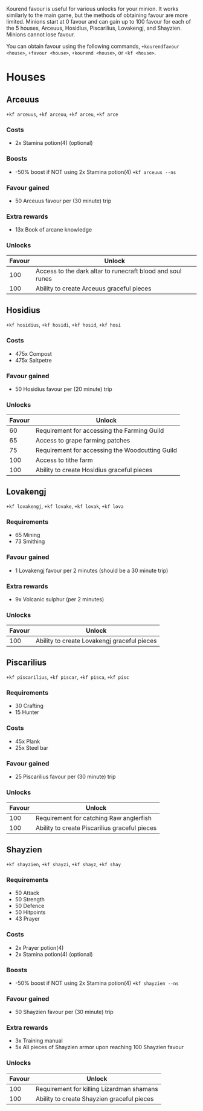 Kourend favour is useful for various unlocks for your minion.  It works similarly to the main game, but the methods of obtaining favour are more limited.  Minions start at 0 favour and can gain up to 100 favour for each of the 5 houses, Arceuus, Hosidius, Piscarilius, Lovakengj, and Shayzien.  Minions cannot lose favour.

You can obtain favour using the following commands, `+kourendfavour <house>`, `+favour <house>`, `+kourend <house>`, or `+kf <house>`.

# **Houses**

## **Arceuus**

`+kf arceuus`, `+kf arceuu`, `+kf arceu`, `+kf arce`

### Costs

* 2x Stamina potion(4)  (optional)

### Boosts

* -50% boost if NOT using 2x Stamina potion(4) `+kf arceuus --ns`

### Favour gained

* 50 Arceuus favour per (30 minute) trip

### Extra rewards

* 13x Book of arcane knowledge
  
### Unlocks

| Favour | Unlock |
| ------ | ------ |
|   100  | Access to the dark altar to runecraft blood and soul runes |
|   100  | Ability to create Arceuus graceful pieces |
  
## **Hosidius**

`+kf hosidius`, `+kf hosidi`, `+kf hosid`, `+kf hosi`

### Costs

* 475x Compost
* 475x Saltpetre

### Favour gained

* 50 Hosidius favour per (20 minute) trip

### Unlocks

| Favour | Unlock |
| ------ | ------ |
|   60   | Requirement for accessing the Farming Guild |
|   65   | Access to grape farming patches |
|   75   | Requirement for accessing the Woodcutting Guild |
|   100  | Access to tithe farm |
|   100  | Ability to create Hosidius graceful pieces |

## **Lovakengj**

`+kf lovakengj`, `+kf lovake`, `+kf lovak`, `+kf lova`

### Requirements

* 65 Mining
* 73 Smithing

### Favour gained

* 1 Lovakengj favour per 2 minutes (should be a 30 minute trip)

### Extra rewards

* 9x Volcanic sulphur (per 2 minutes)

### Unlocks

| Favour | Unlock |
| ------ | ------ |
|   100  | Ability to create Lovakengj graceful pieces |

## **Piscarilius**

`+kf piscarilius`, `+kf piscar`, `+kf pisca`, `+kf pisc`

### Requirements

* 30 Crafting
* 15 Hunter

### Costs

* 45x Plank
* 25x Steel bar

### Favour gained

* 25 Piscarilius favour per (30 minute) trip

### Unlocks

| Favour | Unlock |
| ------ | ------ |
|   100  | Requirement for catching Raw anglerfish |
|   100  | Ability to create Piscarilius graceful pieces |

## **Shayzien**

`+kf shayzien`, `+kf shayzi`, `+kf shayz`, `+kf shay`

### Requirements

* 50 Attack
* 50 Strength
* 50 Defence
* 50 Hitpoints
* 43 Prayer

### Costs

* 2x Prayer potion(4)
* 2x Stamina potion(4)  (optional)

### Boosts

* -50% boost if NOT using 2x Stamina potion(4) `+kf shayzien --ns`

### Favour gained

* 50 Shayzien favour per (30 minute) trip

### Extra rewards

* 3x Training manual
* 5x All pieces of Shayzien armor upon reaching 100 Shayzien favour

### Unlocks

| Favour | Unlock |
| ------ | ------ |
|   100  | Requirement for killing Lizardman shamans |
|   100  | Ability to create Shayzien graceful pieces |